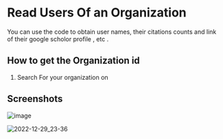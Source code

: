 # Read Users Of an Organization 
You can use the code to obtain user names, their citations counts and link of their google scholor profile , etc .


## How to get the Organization id

1. Search For your organization on 

## Screenshots

![image](https://user-images.githubusercontent.com/73380111/209992249-e5b98a71-a69c-476b-a6dc-6c215c380770.png)


![2022-12-29_23-36](https://user-images.githubusercontent.com/73380111/209992208-680be6c1-1e30-4ff4-87b9-cdd12e321de9.png)
